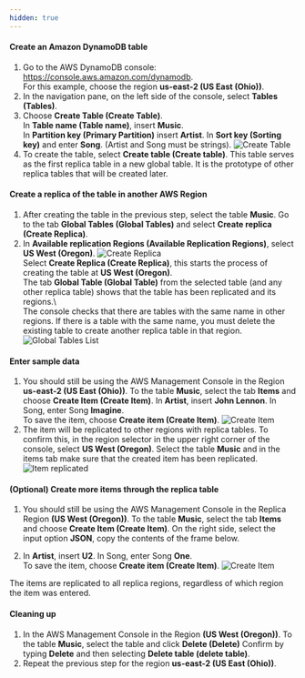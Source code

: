 ```yaml
---
hidden: true
---
```



#### Create an Amazon DynamoDB table

1.  Go to the AWS DynamoDB console: <https://console.aws.amazon.com/dynamodb>. <br>For this example, choose the region **us-east-2 (US East (Ohio))**.
2.  In the navigation pane, on the left side of the console, select **Tables (Tables)**.
3.  Choose **Create Table (Create Table)**. <br>In **Table name (Table name)**, insert **Music**. <br>In **Partition key (Primary Partition)** insert **Artist**. In **Sort key (Sorting key)** and enter **Song**. (Artist and Song must be strings). ![Create Table](/images/dynamodb-create-table.png?classes=shadow")
4.  To create the table, select **Create table (Create table)**. This table serves as the first replica table in a new global table. It is the prototype of other replica tables that will be created later.

#### Create a replica of the table in another AWS Region

1.  After creating the table in the previous step, select the table **Music**. Go to the tab **Global Tables (Global Tables)** and select **Create replica (Create Replica)**.
2.  In **Available replication Regions (Available Replication Regions)**, select **US West (Oregon)**. ![Create Replica](/images/dynamodb-create-replica-oregon.png?classes=shadow") <br>Select **Create Replica (Create Replica)**, this starts the process of creating the table at **US West (Oregon)**. <br>The tab **Global Table (Global Table)** from the selected table (and any other replica table) shows that the table has been replicated and its regions.\ <br>The console checks that there are tables with the same name in other regions. If there is a table with the same name, you must delete the existing table to create another replica table in that region.
    ![Global Tables List](/images/dynamodb-global-tables-list.png?classes=shadow")

#### Enter sample data

1.  You should still be using the AWS Management Console in the Region **us-east-2 (US East (Ohio))**. To the table **Music**, select the tab **Items** and choose **Create Item (Create Item)**. In **Artist**, insert **John Lennon**. In Song, enter Song **Imagine**. <br>To save the item, choose **Create item (Create Item)**. ![Create Item](/images/dynamodb-create-item-1.png?classes=shadow")
2.  The item will be replicated to other regions with replica tables. To confirm this, in the region selector in the upper right corner of the console, select **US West (Oregon)**.
    Select the table **Music** and in the items tab make sure that the created item has been replicated.
    ![Item replicated](/images/dynamodb-item-replicated.png?classes=shadow")

#### (Optional) Create more items through the replica table

1.  You should still be using the AWS Management Console in the Replica Region **(US West (Oregon))**. To the table **Music**, select the tab **Items** and choose **Create Item (Create Item)**. On the right side, select the input option **JSON**, copy the contents of the frame below.

2.  In **Artist**, insert **U2**. In Song, enter Song **One**. <br>To save the item, choose **Create item (Create Item)**. ![Create Item](/images/dynamodb-create-item-2.png?classes=shadow")

The items are replicated to all replica regions, regardless of which region the item was entered.

#### Cleaning up

1.  In the AWS Management Console in the Region **(US West (Oregon))**. To the table **Music**, select the table and click **Delete (Delete)**
    Confirm by typing **Delete** and then selecting **Delete table (delete table)**.
2.  Repeat the previous step for the region **us-east-2 (US East (Ohio))**.

